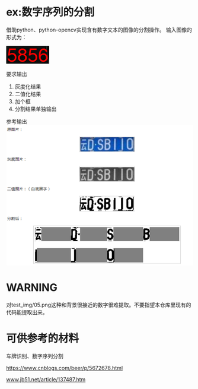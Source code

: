 # ex:数字序列的分割
借助python、python-opencv实现含有数字文本的图像的分割操作。
输入图像的形式为：

![input](readme_img/input.png)

要求输出

1. 灰度化结果
2. 二值化结果
3. 加个框
4. 分割结果单独输出

参考输出![output](readme_img/output.png)

# WARNING
对test_img/05.png这种和背景很接近的数字很难提取。不要指望本仓库里现有的代码能提取出来。

# 可供参考的材料
车牌识别、数字序列分割

https://www.cnblogs.com/beer/p/5672678.html

www.jb51.net/article/137487.htm
